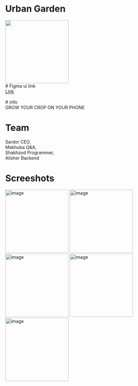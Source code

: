 # Urban Garden

<img src="https://github.com/Shahzod010299/urban_garden/assets/79000077/5af27674-2619-40ad-8d43-ccaf3122137e" width="200">


<br/>
 # Figma ui link
 <br/> 
 <a href = "https://www.figma.com/file/DYKzqec29IZ482tzjoEiIb/UrbanGarden?type=design&node-id=0%3A1&mode=design&t=8hvyXu38T57ojzmI-1" target = "_self">Link</a>
      
<br/> 
<br/>
# info
<br/> GROW YOUR CROP ON YOUR PHONE <br/>


# Team 
Sardor CEO, <br/>
Makhuba Q&A, <br/>
Shakhzod Programmer, <br/>
Alisher Backend

# Screeshots
<img width="200" alt="image" src="https://github.com/Shahzod010299/urban_garden/assets/79000077/a984d1c0-7652-45ba-aeac-0c4a8b1d280a">

<img width="200" alt="image" src="https://github.com/Shahzod010299/urban_garden/assets/79000077/a32b35ba-fd39-440d-9947-5327a952b48d">

<img width="200" alt="image" src="https://github.com/Shahzod010299/urban_garden/assets/79000077/642f8afa-f011-4f3f-b72d-42ea995579f1">

<img width="200" alt="image" src="https://github.com/Shahzod010299/urban_garden/assets/79000077/3aeef728-ce0d-4907-b721-d00caa7e031d">

<img width="200" alt="image" src="https://github.com/Shahzod010299/urban_garden/assets/79000077/f14d8a10-fa25-4f37-a056-75f5b1ea11f1">





